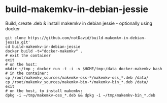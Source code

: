 # build-makemkv-in-debian-jessie
Build, create .deb &amp; install makemkv in debian jessie - optionally using docker

```
git clone https://github.com/notDavid/build-makemkv-in-debian-jessie.git'
cd build-makemkv-in-debian-jessie
docker build -t="docker-makemkv" .
# exit the container
exit
# on the host:
mkdir ~/tmp ; docker run -t -i -v $HOME/tmp:/data docker-makemkv bash
# in the container:
cp /root/makemkv_sources/makemkv-oss-*/makemkv-oss_*.deb /data/
cp /root/makemkv_sources/makemkv-bin-*/makemkv-bin_*.deb /data/
exit
# on the host, to install makemkv:
dpkg -i ~/tmp/makemkv-oss_*.deb && dpkg -i ~/tmp/makemkv-bin_*.deb
```

